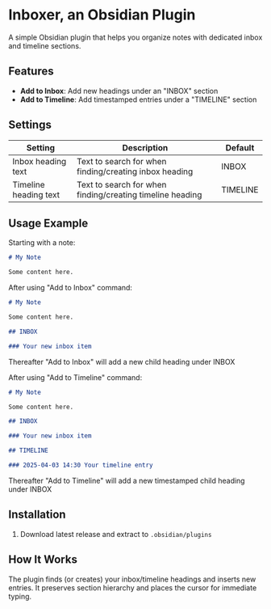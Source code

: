 # Inboxer, an Obsidian Plugin

A simple Obsidian plugin that helps you organize notes with dedicated inbox and timeline sections.

## Features

-   **Add to Inbox**: Add new headings under an "INBOX" section
-   **Add to Timeline**: Add timestamped entries under a "TIMELINE" section

## Settings

| Setting               | Description                                               | Default  |
| --------------------- | --------------------------------------------------------- | -------- |
| Inbox heading text    | Text to search for when finding/creating inbox heading    | INBOX    |
| Timeline heading text | Text to search for when finding/creating timeline heading | TIMELINE |

## Usage Example

Starting with a note:

```markdown
# My Note

Some content here.
```

After using "Add to Inbox" command:

```markdown
# My Note

Some content here.

## INBOX

### Your new inbox item
```

Thereafter "Add to Inbox" will add a new child heading under INBOX

After using "Add to Timeline" command:

```markdown
# My Note

Some content here.

## INBOX

### Your new inbox item

## TIMELINE

### 2025-04-03 14:30 Your timeline entry
```

Thereafter "Add to Timeline" will add a new timestamped child heading under INBOX

## Installation

1. Download latest release and extract to `.obsidian/plugins`

## How It Works

The plugin finds (or creates) your inbox/timeline headings and inserts new entries. It preserves section hierarchy and places the cursor for immediate typing.
